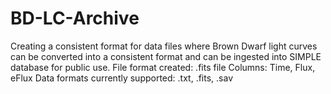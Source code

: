 # BD-LC-Archive

Creating a consistent format for data files where Brown Dwarf light curves can be converted into a consistent format and can be ingested into SIMPLE database for public use. 
File format created: .fits file
Columns: Time, Flux, eFlux
Data formats currently supported: .txt, .fits, .sav
